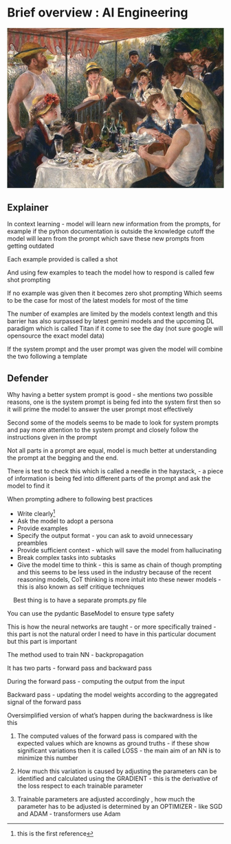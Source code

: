 # Brief overview : AI Engineering

![A real feast](images/image.jpeg)


## Explainer
In context learning - model will learn new information from the prompts, for example if the python documentation is outside the knowledge cutoff the model will learn from the prompt which save these new prompts from getting outdated 

Each example provided is called a shot

And using few examples to teach the model how to respond is called few shot prompting 

If no example was given then it becomes zero shot prompting 
Which seems to be the case for most of the latest models for most of the time

The number of examples are limited by the models context length and this barrier has also surpassed by latest gemini models and the upcoming DL paradigm which is called Titan if it come to see the day (not sure google will opensource the  exact model data)

If the system prompt and the user prompt was given the model will combine the two following a template 

## Defender

Why having a better system prompt is good - she mentions two possible reasons, one is the system prompt is being fed into the system first then so it will prime the model to answer the user prompt most effectively 

Second some of the models seems to be made to look for system prompts and pay more attention to the system prompt and closely follow the instructions given in the prompt 

Not all parts in a prompt are equal, model is much better at understanding the prompt at the begging and the end. 

There is test to check this which is called a needle in the haystack, - a piece of information is being fed into different parts of the prompt and ask the model to find it 

When prompting adhere to following best practices
* Write clearly[^1]
* Ask the model to adopt a persona
* Provide examples 
* Specify the output format - you can ask to avoid unnecessary preambles 
* Provide sufficient context - which will save the model from hallucinating 
* Break complex tasks into subtasks 
* Give the model time to think - this is same as chain of though prompting and this seems to be less used in the industry because of the recent reasoning models, CoT thinking is more intuit into these newer models - this is also known as self critique techniques 


⠀
Best thing is to have a separate prompts.py file

You can use the pydantic BaseModel to ensure type safety 

This is how the neural networks are taught - or more specifically trained - this part is not the natural order I need to have in this particular document but this part is important 

The method used to train NN - backpropagation 

It has two parts - forward pass and backward pass 

During the forward pass - computing the output from the input 

Backward pass - updating the model weights according to the aggregated signal of the forward pass

Oversimplified version of what’s happen during the backwardness is like this

1. The computed values of the forward pass is compared with the expected values which are knowns as ground truths - if these show significant variations then it is called LOSS - the main aim of an NN is to minimize this number

2. How much this variation is caused by adjusting the parameters can be identified and calculated using the GRADIENT - this is the derivative of the loss respect to each trainable parameter
3. Trainable parameters are adjusted accordingly , how much the parameter has to be adjusted is determined by an OPTIMIZER - like SGD and ADAM - transformers use Adam 











[^1]: this is the first reference 

